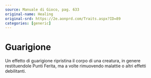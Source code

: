 ```yaml
---
source: Manuale di Gioco, pag. 633
original-name: Healing
original-srd: https://2e.aonprd.com/Traits.aspx?ID=89
categories: [generic]
---
```


# Guarigione

Un effetto di guarigione ripristina il corpo di una creatura, in genere
restituendole Punti Ferita, ma a volte rimuovendo malattie o altri effetti
debilitanti.
